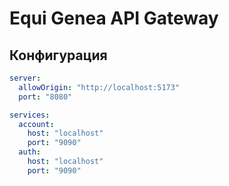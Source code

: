 # Equi Genea API Gateway

## Конфигурация

```yaml
server:
  allowOrigin: "http://localhost:5173"
  port: "8080"

services:
  account:
    host: "localhost"
    port: "9090"
  auth:
    host: "localhost"
    port: "9090"
```
